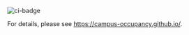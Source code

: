 ![ci-badge](https://github.com/campus-occupancy/campus-occupanc/workflows/ci-campus-occupanc/badge.svg)

For details, please see https://campus-occupancy.github.io/.

